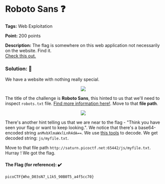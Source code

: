 # Roboto Sans ❓

**Tags:** Web Exploitation

**Point:** 200 points

**Description:** 
The flag is somewhere on this web application not necessarily on the website. Find it.<br>
[Check this out.](http://saturn.picoctf.net:65442/)

### Solution: 💯

We have a website with nothing really special.

<p align="center"> <img src="https://user-images.githubusercontent.com/48288606/160036972-c9f99f9d-dc80-4149-925f-7d45a3d9e38b.png"></p>

The title of the challenge is **Roboto Sans**, this hinted to us that we'll need to inspect `robots.txt` file. [Find more information here!](https://developers.google.com/search/docs/advanced/robots/intro#:~:text=txt-,A%20robots.,or%20password%2Dprotect%20the%20page.). Move to that **file path**.

<p align="center"> <img src="https://user-images.githubusercontent.com/48288606/160037035-82ef8250-3f96-4202-a9a2-03ce61d28826.png"></p>

There's another hint telling us that we are near to the flag - "Think you have seen your flag or want to keep looking.". We notice that there's a base64-encoded string `anMvbXlmaWxlLnR4dA==`. We use [this tools](https://www.base64decode.org/) to decode. We get decoded string: `js/myfile.txt`. 

Move to that file path `http://saturn.picoctf.net:65442/js/myfile.txt`. Hurray ! We got the flag. 

#### The Flag (for reference): ✔️
```
picoCTF{Who_D03sN7_L1k5_90B0T5_a4f5cc70}
```
